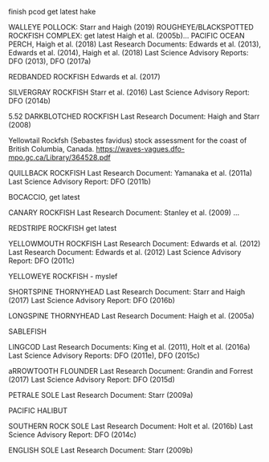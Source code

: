 finish pcod
get latest hake

WALLEYE POLLOCK: Starr and Haigh (2019)
ROUGHEYE/BLACKSPOTTED ROCKFISH COMPLEX: get latest Haigh et al. (2005b)...
PACIFIC OCEAN PERCH, Haigh et al. (2018) Last Research Documents: Edwards et al. (2013), Edwards et al. (2014), Haigh et al. (2018)
Last Science Advisory Reports: DFO (2013), DFO (2017a)

REDBANDED ROCKFISH  Edwards et al. (2017)

SILVERGRAY ROCKFISH  Starr et al. (2016)
Last Science Advisory Report: DFO (2014b)

5.52 DARKBLOTCHED ROCKFISH Last Research Document: Haigh and Starr (2008)


Yellowtail Rockfsh (Sebastes favidus) stock assessment for the coast of British Columbia, Canada.  https://waves-vagues.dfo-mpo.gc.ca/Library/364528.pdf


QUILLBACK ROCKFISH
Last Research Document: Yamanaka et al. (2011a)
Last Science Advisory Report: DFO (2011b)


BOCACCIO, get latest

CANARY ROCKFISH Last Research Document: Stanley et al. (2009) ...

REDSTRIPE ROCKFISH get latest


YELLOWMOUTH ROCKFISH  Last Research Document: Edwards et al. (2012)
Last Research Document: Edwards et al. (2012)
Last Science Advisory Report: DFO (2011c)

YELLOWEYE ROCKFISH - myslef

SHORTSPINE THORNYHEAD
Last Research Document: Starr and Haigh (2017)
Last Science Advisory Report: DFO (2016b)

LONGSPINE THORNYHEAD
Last Research Document: Haigh et al. (2005a)


SABLEFISH


LINGCOD
Last Research Documents: King et al. (2011), Holt et al. (2016a)
Last Science Advisory Reports: DFO (2011e), DFO (2015c)

aRROWTOOTH FLOUNDER
Last Research Document: Grandin and Forrest (2017)
Last Science Advisory Report: DFO (2015d)


PETRALE SOLE
Last Research Document: Starr (2009a)

PACIFIC HALIBUT


SOUTHERN ROCK SOLE
Last Research Document: Holt et al. (2016b)
Last Science Advisory Report: DFO (2014c)

ENGLISH SOLE
Last Research Document: Starr (2009b)
